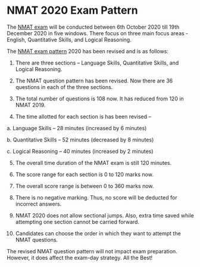 # NMAT 2020 Exam Pattern
The [NMAT exam](https://www.mbarendezvous.com/nmat/) will be conducted between 6th October 2020 till 19th December 2020 in five windows. There focus on three main focus areas - English, Quantitative Skills, and Logical Reasoning.

The [NMAT exam pattern](https://www.mbarendezvous.com/nmat/nmat-exam-pattern/) 2020 has been revised and is as follows:

1. There are three sections – Language Skills, Quantitative Skills, and Logical Reasoning.

2. The NMAT question pattern has been revised. Now there are 36 questions in each of the three sections.

3. The total number of questions is 108 now. It has reduced from 120 in NMAT 2019.

4. The time allotted for each section is has been revised –

a. Language Skills – 28 minutes (increased by 6 minutes)

b. Quantitative Skills – 52 minutes (decreased by 8 minutes)

c. Logical Reasoning – 40 minutes (increased by 2 minutes)

5. The overall time duration of the NMAT exam is still 120 minutes.

6. The score range for each section is 0 to 120 marks now.

7. The overall score range is between 0 to 360 marks now.

8. There is no negative marking. Thus, no score will be deducted for incorrect answers.

9. NMAT 2020 does not allow sectional jumps. Also, extra time saved while attempting one section cannot be carried forward.

10. Candidates can choose the order in which they want to attempt the NMAT questions.

The revised NMAT question pattern will not impact exam preparation. However, it does affect the exam-day strategy. All the Best!

